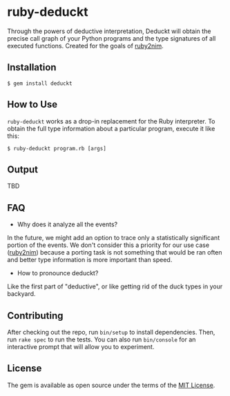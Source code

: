 # ruby-deduckt

Through the powers of deductive interpretation, Deduckt will obtain the precise
call graph of your Python programs and the type signatures of all executed functions.
Created for the goals of [ruby2nim](https://github.com/metacraft-labs/ruby2nim).

## Installation

    $ gem install deduckt

## How to Use

`ruby-deduckt` works as a drop-in replacement for the Ruby interpreter. To obtain the full type information about a particular program, execute it like this:

    $ ruby-deduckt program.rb [args]

## Output

TBD

## FAQ

* Why does it analyze all the events?

In the future, we might add an option to trace only a statistically significant portion of the events. We don't consider this a priority for our use case ([ruby2nim](https://github.com/metacraft-labs/py2nim)) because a porting task is not something that would be ran often and better type information is more important than speed.

* How to pronounce deduckt?

Like the first part of "deductive", or like getting rid of the duck types in your backyard. 

## Contributing

After checking out the repo, run `bin/setup` to install dependencies. Then, run `rake spec` to run the tests. You can also run `bin/console` for an interactive prompt that will allow you to experiment.

## License

The gem is available as open source under the terms of the [MIT License](https://opensource.org/licenses/MIT).
